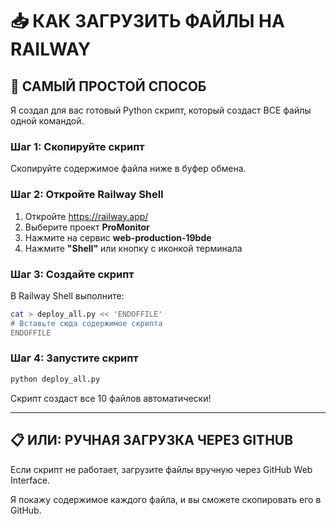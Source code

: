 # 📥 КАК ЗАГРУЗИТЬ ФАЙЛЫ НА RAILWAY

## 🎯 САМЫЙ ПРОСТОЙ СПОСОБ

Я создал для вас готовый Python скрипт, который создаст ВСЕ файлы одной командой.

### Шаг 1: Скопируйте скрипт

Скопируйте содержимое файла ниже в буфер обмена.

### Шаг 2: Откройте Railway Shell

1. Откройте https://railway.app/
2. Выберите проект **ProMonitor**
3. Нажмите на сервис **web-production-19bde**
4. Нажмите **"Shell"** или кнопку с иконкой терминала

### Шаг 3: Создайте скрипт

В Railway Shell выполните:

```bash
cat > deploy_all.py << 'ENDOFFILE'
# Вставьте сюда содержимое скрипта
ENDOFFILE
```

### Шаг 4: Запустите скрипт

```bash
python deploy_all.py
```

Скрипт создаст все 10 файлов автоматически!

---

## 📋 ИЛИ: РУЧНАЯ ЗАГРУЗКА ЧЕРЕЗ GITHUB

Если скрипт не работает, загрузите файлы вручную через GitHub Web Interface.

Я покажу содержимое каждого файла, и вы сможете скопировать его в GitHub.

